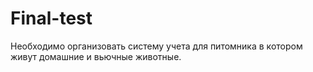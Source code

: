 # Final-test
Необходимо организовать систему учета для питомника в котором живут домашние и вьючные животные.
